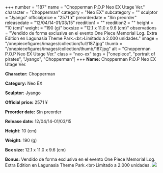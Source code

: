 +++
number = "187"
name = "Chopperman P.O.P Neo EX Utage Ver."
character = "Chopperman"
category = "Neo EX"
subcategory = ""
sculptor = "Jyango"
officialprice = "2571 ¥"
preorderdate = "Sin preorder"
releasedate = "12/04/14-01/03/15"
reedition1 = ""
reedition2 = ""
height = "10 (cm)"
weight = "190 (g)"
boxsize = "12.1 x 11.0 x 9.6 (cm)"
observations = "Vendido de forma exclusiva en el evento One Piece Memorial Log. Extra Edition en Lagunasia Theme Park.&lt;br&gt;Limitado a 2.000 unidades."
image = "/onepiecefigures/images/collection/full/187.jpg"
thumb = "/onepiecefigures/images/collection/thumb/187.jpg"
alt = "Chopperman P.O.P Neo EX Utage Ver."
class = "neo-ex"
tags = ["onepiece", "portrait of pirates", "Jyango", "Chopperman"]
+++
**Name:** Chopperman P.O.P Neo EX Utage Ver.

**Character:** Chopperman

**Category:** Neo EX 

**Sculptor:** Jyango

**Official price:** 2571 ¥

**Preorder date:** Sin preorder

**Release date:** 12/04/14-01/03/15

**Height:** 10 (cm)

**Weight:** 190 (g)

**Box size:** 12.1 x 11.0 x 9.6 (cm)

**Bonus:** Vendido de forma exclusiva en el evento One Piece Memorial Log. Extra Edition en Lagunasia Theme Park.&lt;br&gt;Limitado a 2.000 unidades.
<img src="/onepiecefigures/images/collection/thumb/187.jpg">
